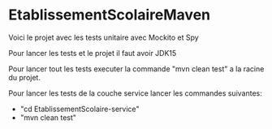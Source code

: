 # EtablissementScolaireMaven
Voici le projet avec les tests unitaire avec Mockito et Spy

Pour lancer les tests et le projet il faut avoir JDK15

Pour lancer tout les tests executer la commande "mvn clean test" a la racine du projet. 

Pour lancer les tests de la couche service lancer les commandes suivantes:
* "cd EtablissementScolaire-service"
* "mvn clean test"
